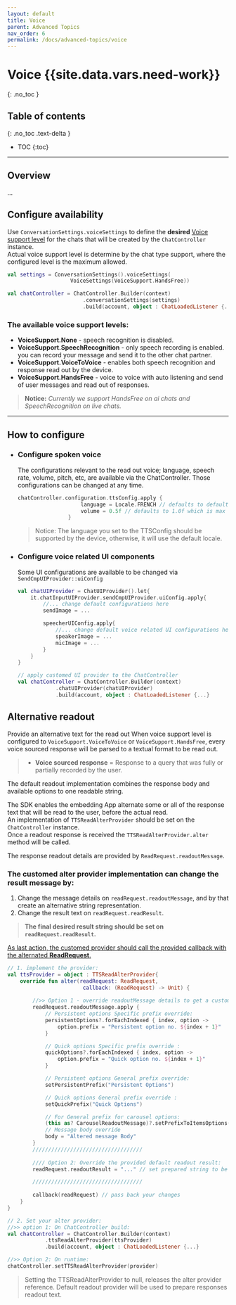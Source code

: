 ```yaml
---
layout: default
title: Voice
parent: Advanced Topics
nav_order: 6
permalink: /docs/advanced-topics/voice
---
```


# Voice {{site.data.vars.need-work}}
{: .no_toc }

## Table of contents
{: .no_toc .text-delta }

- TOC
{:toc}

---

## Overview
...

## Configure availability
Use `ConversationSettings.voiceSettings` to define the **desired** <U>Voice support level</U> for the chats that will be created by the `ChatController` instance.   
Actual voice support level is determine by the chat type support, where the configured level is the maximum allowed.

```kotlin
val settings = ConversationSettings().voiceSettings(
                    VoiceSettings(VoiceSupport.HandsFree))

val chatController = ChatController.Builder(context)
                        .conversationSettings(settings)
                        .build(account, object : ChatLoadedListener {...})
```

### The available voice support levels:  
- **VoiceSupport.None** - speech recognition is disabled.  
- **VoiceSupport.SpeechRecognition** - only speech recording is enabled. you can record your message and send it to the other chat partner.  
- **VoiceSupport.VoiceToVoice** - enables both speech recognition and response read out by the device.  
- **VoiceSupport.HandsFree** - voice to voice with auto listening and send of user messages and read out of responses.

> **Notice:** _Currently we support HandsFree on ai chats and SpeechRecognition on live chats._

---

## How to configure
- ### Configure spoken voice
    The configurations relevant to the read out voice; language, speech rate, volume, pitch, etc, are available via the ChatController. Those configurations can be changed at any time.
    ```kotlin
    chatController.configuration.ttsConfig.apply {
                        language = Locale.FRENCH // defaults to default locale
                        volume = 0.5f // defaults to 1.0f which is max volume
                    }
    ```
    > Notice: The language you set to the TTSConfig should be supported by the device, otherwise, it will use the default locale.

- ### Configure voice related UI components
    Some UI configurations are available to be changed via `SendCmpUIProvider::uiConfig`
    ```kotlin
    val chatUIProvider = ChatUIProvider().let{
        it.chatInputUIProvider.sendCmpUIProvider.uiConfig.apply{
            //... change default configurations here
            sendImage = ...

            speecherUIConfig.apply{
                //... change default voice related UI configurations here
                speakerImage = ...
                micImage = ...
            }
        }
    }

    // apply customed UI provider to the ChatController
    val chatController = ChatController.Builder(context)
                .chatUIProvider(chatUIProvider)
                .build(account, object : ChatLoadedListener {...}
    ```


## Alternative readout
Provide an alternative text for the read out
When voice support level is configured to `VoiceSupport.VoiceToVoice` or `VoiceSupport.HandsFree`, every voice sourced response will be parsed to a textual format to be read out.   
> * **Voice sourced response** = Response to a query that was fully or partially recorded by the user.

The default readout implementation combines the response body and available options to one readable string.

The SDK enables the embedding App alternate some or all of the response text that will be read to the user, before the actual read.   
An implementation of `TTSReadAlterProvider` should be set on the `ChatController` instance.   
Once a readout response is received the `TTSReadAlterProvider.alter` method will be called.    

The response readout details are provided by `ReadRequest.readoutMessage`.   

### The customed alter provider implementation can change the result message by:   
1. Change the message details on `readRequest.readoutMessage`, and by that create an alternative string representation.
2. Change the result text on `readRequest.readResult`.  

> **The final desired result string should be set on `readRequest.readResult`.**  

<u>As last action, the customed provider should call the provided callback with the alternated **ReadRequest**.</u>

```kotlin
// 1. implement the provider:
val ttsProvider = object : TTSReadAlterProvider{
    override fun alter(readRequest: ReadRequest, 
                        callback: (ReadRequest) -> Unit) {
                            
        //>> Option 1 - override readoutMessage details to get a customed result: 
        readRequest.readoutMessage.apply {
            // Persistent options Specific prefix override:
            persistentOptions?.forEachIndexed { index, option ->
                option.prefix = "Persistent option no. ${index + 1}"
            }

            // Quick options Specific prefix override :
            quickOptions?.forEachIndexed { index, option ->
                option.prefix = "Quick option no. ${index + 1}"
            }

            // Persistent options General prefix override:
            setPersistentPrefix("Persistent Options")

            // Quick options General prefix override :
            setQuickPrefix("Quick Options")

            // For General prefix for carousel options:
            (this as? CarouselReadoutMessage)?.setPrefixToItemsOptions("Carousel Option");            
            // Message body override
            body = "Altered message Body"
        }
        ///////////////////////////////////
                            
        //// Option 2: Override the provided default readout result:
        readRequest.readoutResult = "..." // set prepared string to be read 

        ///////////////////////////////////
        
        callback(readRequest) // pass back your changes
    }
}

// 2. Set your alter provider:
//>> option 1: On ChatController build:
val chatController = ChatController.Builder(context)
            .ttsReadAlterProvider(ttsProvider)
            .build(account, object : ChatLoadedListener {...}

//>> Option 2: On runtime:
chatController.setTTSReadAlterProvider(provider)
```
> Setting the TTSReadAlterProvider to null, releases the alter provider reference. Default readout provider will be used to prepare responses readout text.
